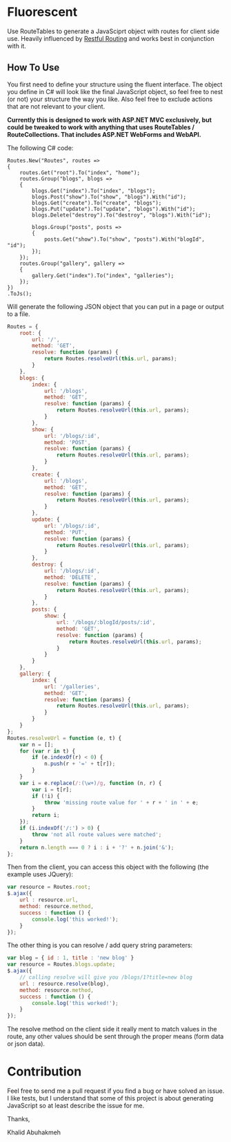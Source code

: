 Fluorescent
===========

Use RouteTables to generate a JavaSciprt object with routes for client side use. Heavily influenced by [Restful Routing](http://restfulrouting.com) and works best in conjunction with it.

## How To Use

You first need to define your structure using the fluent interface. The object you define in C# will look like the final JavaScript object, so feel free to nest (or not) your structure the way you like. Also feel free to exclude actions that are not relevant to your client.

**Currently this is designed to work with ASP.NET MVC exclusively, but could be tweaked to work with anything that uses RouteTables / RouteCollections. That includes ASP.NET WebForms and WebAPI.**

The following C# code:

```CSharp
Routes.New("Routes", routes =>
{
    routes.Get("root").To("index", "home");
    routes.Group("blogs", blogs =>
    {
        blogs.Get("index").To("index", "blogs");
        blogs.Post("show").To("show", "blogs").With("id");
        blogs.Get("create").To("create", "blogs");
        blogs.Put("update").To("update", "blogs").With("id");
        blogs.Delete("destroy").To("destroy", "blogs").With("id");

        blogs.Group("posts", posts =>
        {
            posts.Get("show").To("show", "posts").With("blogId", "id");
        });
    });
    routes.Group("gallery", gallery =>
    {
        gallery.Get("index").To("index", "galleries");
    });
})
.ToJs();
```
Will generate the following JSON object that you can put in a page or output to a file.

```JavaScript
Routes = {
    root: {
        url: '/',
        method: 'GET',
        resolve: function (params) {
            return Routes.resolveUrl(this.url, params);
        }
    },
    blogs: {
        index: {
            url: '/blogs',
            method: 'GET',
            resolve: function (params) {
                return Routes.resolveUrl(this.url, params);
            }
        },
        show: {
            url: '/blogs/:id',
            method: 'POST',
            resolve: function (params) {
                return Routes.resolveUrl(this.url, params);
            }
        },
        create: {
            url: '/blogs',
            method: 'GET',
            resolve: function (params) {
                return Routes.resolveUrl(this.url, params);
            }
        },
        update: {
            url: '/blogs/:id',
            method: 'PUT',
            resolve: function (params) {
                return Routes.resolveUrl(this.url, params);
            }
        },
        destroy: {
            url: '/blogs/:id',
            method: 'DELETE',
            resolve: function (params) {
                return Routes.resolveUrl(this.url, params);
            }
        },
        posts: {
            show: {
                url: '/blogs/:blogId/posts/:id',
                method: 'GET',
                resolve: function (params) {
                    return Routes.resolveUrl(this.url, params);
                }
            }
        }
    },
    gallery: {
        index: {
            url: '/galleries',
            method: 'GET',
            resolve: function (params) {
                return Routes.resolveUrl(this.url, params);
            }
        }
    }
};
Routes.resolveUrl = function (e, t) {
    var n = [];
    for (var r in t) {
        if (e.indexOf(r) < 0) {
            n.push(r + '=' + t[r]);
        }
    }
    var i = e.replace(/:(\w+)/g, function (n, r) {
        var i = t[r];
        if (!i) {
            throw 'missing route value for ' + r + ' in ' + e;
        }
        return i;
    });
    if (i.indexOf('/:') > 0) {
        throw 'not all route values were matched';
    }
    return n.length === 0 ? i : i + '?' + n.join('&');
};
```

Then from the client, you can access this object with the following (the example uses JQuery):

```JavaScript
var resource = Routes.root;
$.ajax({
	url : resource.url,
	method: resource.method,
	success : function () {
		console.log('this worked!');
	}
});

```

The other thing is you can resolve / add query string parameters:

```JavaScript
var blog = { id : 1, title : 'new blog' }
var resource = Routes.blogs.update;
$.ajax({
	// calling resolve will give you /blogs/1?title=new blog
	url : resource.resolve(blog),
	method: resource.method,
	success : function () {
		console.log('this worked!');
	}
});

```

The resolve method on the client side it really ment to match values in the route, any other values should be sent through the proper means (form data or json data).

# Contribution

Feel free to send me a pull request if you find a bug or have solved an issue. I like tests, but I understand that some of this project is about generating JavaScript so at least describe the issue for me.

Thanks,

Khalid Abuhakmeh